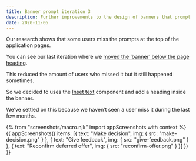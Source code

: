 ```yaml
---
title: Banner prompt iteration 3
description: Further improvements to the design of banners that prompt users to take action
date: 2020-11-05
---
```


Our research shows that some users miss the prompts at the top of the application pages.

You can see our last iteration where we [moved the ‘banner’ below the page heading](/manage-teacher-training-applications/banner-prompt-iteration/).

This reduced the amount of users who missed it but it still happened sometimes.

So we decided to uses the [Inset text](https://design-system.service.gov.uk/components/inset-text/) component and add a heading inside the banner.

We’ve settled on this because we haven’t seen a user miss it during the last few months.

{% from "screenshots/macro.njk" import appScreenshots with context %}
{{ appScreenshots({
  items: [{
    text: "Make decision",
    img: {
      src: "make-decision.png"
    }
  }, {
    text: "Give feedback",
    img: {
      src: "give-feedback.png"
    }
  }, {
    text: "Reconfirm deferred offer",
    img: {
      src: "reconfirm-offer.png"
    }
  }]
}) }}

